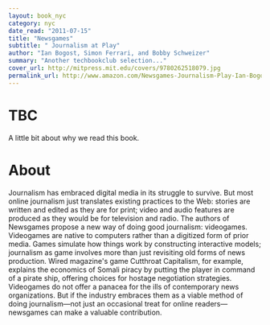 ```yaml
---
layout: book_nyc
category: nyc
date_read: "2011-07-15"
title: "Newsgames"
subtitle: " Journalism at Play"
author: "Ian Bogost, Simon Ferrari, and Bobby Schweizer"
summary: "Another techbookclub selection..."
cover_url: http://mitpress.mit.edu/covers/9780262518079.jpg
permalink_url: http://www.amazon.com/Newsgames-Journalism-Play-Ian-Bogost/dp/0262518074/
---
```


# TBC
A little bit about why we read this book.

# About
Journalism has embraced digital media in its struggle to survive. But most online journalism just translates existing practices to the Web: stories are written and edited as they are for print; video and audio features are produced as they would be for television and radio. The authors of Newsgames propose a new way of doing good journalism: videogames. Videogames are native to computers rather than a digitized form of prior media. Games simulate how things work by constructing interactive models; journalism as game involves more than just revisiting old forms of news production. Wired magazine's game Cutthroat Capitalism, for example, explains the economics of Somali piracy by putting the player in command of a pirate ship, offering choices for hostage negotiation strategies. Videogames do not offer a panacea for the ills of contemporary news organizations. But if the industry embraces them as a viable method of doing journalism—not just an occasional treat for online readers—newsgames can make a valuable contribution.
